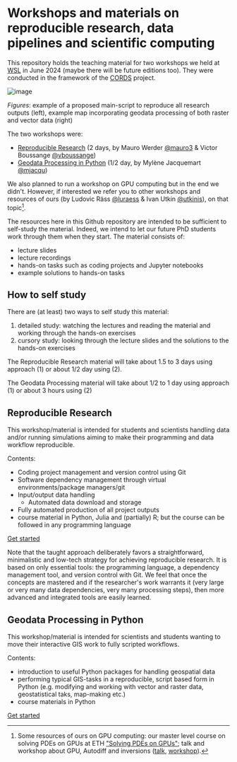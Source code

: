 # Workshops and materials on reproducible research, data pipelines and scientific computing

This repository holds the teaching material for two workshops we held at [WSL](https://www.wsl.ch/en/projects/cords/) in June 2024 (maybe there will be future editions too).  They were conducted in the framework of the [CORDS](https://www.wsl.ch/en/projects/cords/) project.

![image](https://github.com/mauro3/CORDS/assets/4098145/139c5dfb-2e98-4a0a-9e56-71492b6d4eb0)

*Figures*: example of a proposed main-script to reproduce all research outputs (left), example map incorporating geodata processing of both raster and vector data (right)

The two workshops were:

- [Reproducible Research](https://github.com/mauro3/CORDS/tree/master/Workshop-Reproducible-Research) (2 days, by Mauro Werder [@mauro3](https://github.com/mauro3) & Victor Boussange [@vboussange](https://github.com/vboussange))
- [Geodata Processing in Python](https://github.com/mauro3/CORDS/tree/master/Workshop-Geodata-Processing) (1/2 day, by Mylène Jacquemart [@mjacqu](https://github.com/mjacqu))

We also planned to run a workshop on GPU computing but in the end we didn't.  However, if interested we refer you to other workshops and resources of ours (by Ludovic Räss
[@luraess](https://github.com/luraess) & Ivan Utkin [@utkinis](https://github.com/utkinis)), on that topic[^gpu-resources].

The resources here in this Github repository are intended to be sufficient to self-study the material.  Indeed, we intend to let our future PhD students work through them when they start. The material consists of:
- lecture slides
- lecture recordings
- hands-on tasks such as coding projects and Jupyter notebooks
- example solutions to hands-on tasks

## How to self study

There are (at least) two ways to self study this material:
1. detailed study: watching the lectures and reading the material and working through the hands-on exercises
2. cursory study: looking through the lecture slides and the solutions to the hands-on exercises

The Reproducible Research material will take about 1.5 to 3 days using approach (1) or about 1/2 day using (2).

The Geodata Processing material will take about 1/2 to 1 day using approach (1) or about 3 hours using (2)

## Reproducible Research

This workshop/material is intended for students and scientists handling data and/or running simulations aiming to make their programming and data workflow reproducible.

Contents:
- Coding project management and version control using Git
- Software dependency management through virtual environments/package managers/git
- Input/output data handling
  - Automated data download and storage
- Fully automated production of all project outputs
- course material in Python, Julia and (partially) R; but the course can be followed in any programming language

[Get started](https://github.com/mauro3/CORDS/tree/master/Workshop-Reproducible-Research)

Note that the taught approach deliberately favors a straightforward, minimalistic and low-tech strategy for achieving reproducible research.
It is based on only essential tools: the programming language, a dependency management tool, and version control with Git.
We feel that once the concepts are mastered and if the researcher's work warrants it (very large or very many data dependencies, very many processing steps), then more advanced and integrated tools are easily learned.

## Geodata Processing in Python

This workshop/material is intended for scientists and students wanting to move their interactive GIS work to fully scripted workflows.

Contents:
- introduction to useful Python packages for handling geospatial data
- performing typical GIS-tasks in a reproducible, script based form in Python (e.g. modifying and working with vector and raster data, geostatistical taks, map-making etc.)
- course materials in Python

[Get started](https://github.com/mauro3/CORDS/tree/master/Workshop-Geodata-Processing)

[^gpu-resources]: Some resources of ours on GPU computing:  our master level course on solving PDEs on GPUs at ETH ["Solving PDEs on GPUs"](https://pde-on-gpu.vaw.ethz.ch/); talk and workshop about GPU, Autodiff and inversions ([talk](https://live.juliacon.org/talk/YKUD8Q), [workshop](https://live.juliacon.org/talk/GTKJZL)).
